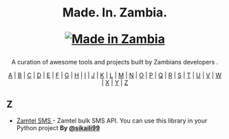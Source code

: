 <h1 align="center">
  Made. In. Zambia.

  [![Made in Zambia](https://img.shields.io/badge/Made%20in-Zambia-green)](https://github.com/Mathewsmusukuma/made-in-zambia)
</h1>
<p align="center">A curation of awesome tools and projects built by Zambians developers .</p>

<p align="center">
  <a href="#A">A</a> | <a href="#B">B</a> | <a href="#C">C</a> | <a href="#D">D</a> | <a href="#E">E</a> | <a href="#F">F</a> | <a href="#G">G</a> | <a href="#H">H</a> | <a href="#I">I</a> | <a href="#J">J</a> | <a href="#K">K</a> | <a href="#L">L</a> | <a href="#M">M</a> | <a href="#N">N</a> | <a href="#O">O</a> | <a href="#P">P</a> | <a href="#Q">Q</a> | <a href="#R">R</a> | <a href="#S">S</a> | <a href="#T">T</a> | <a href="#U">U</a> | <a href="#V">V</a> | <a href="#W">W</a> | <a href="#X">X</a> | <a href="#Y">Y</a> | <a href="#Z">Z</a>
</p>


## <a name="Z"> </a>Z

- [Zamtel SMS ](https://github.com/Mathewsmusukuma/yorlang) - Zamtel bulk SMS API. You can use this library in your Python project **By [@sikaili99](https://linkedin.com/in/sikaili99)**

